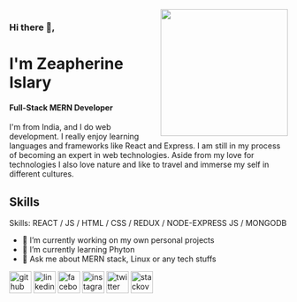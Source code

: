 <img align='right' src="https://media.giphy.com/media/M9gbBd9nbDrOTu1Mqx/giphy.gif" width="230">

### Hi there 👋, 
# I'm Zeapherine Islary
#### Full-Stack MERN Developer

I'm from India, and I do web development. I really enjoy learning languages and frameworks like React and Express. I am still in my process of becoming an expert in web technologies. Aside from my love for technologies I also love nature and like to travel and immerse my self in different cultures.

## Skills



Skills: REACT / JS / HTML / CSS / REDUX / NODE-EXPRESS JS / MONGODB

- 🔭 I’m currently working on my own personal projects 
- 🌱 I’m currently learning Phyton 
- 💬 Ask me about MERN stack, Linux or any tech stuffs 


[<img src='https://cdn.jsdelivr.net/npm/simple-icons@3.0.1/icons/github.svg' alt='github' height='40'>](https://github.com/zeapherine)  [<img src='https://cdn.jsdelivr.net/npm/simple-icons@3.0.1/icons/linkedin.svg' alt='linkedin' height='40'>](https://www.linkedin.com/in/zeapherine-islary-a8055a174/)  [<img src='https://cdn.jsdelivr.net/npm/simple-icons@3.0.1/icons/facebook.svg' alt='facebook' height='40'>](https://www.facebook.com/zeapherine.islary1)  [<img src='https://cdn.jsdelivr.net/npm/simple-icons@3.0.1/icons/instagram.svg' alt='instagram' height='40'>](https://www.instagram.com/zeapherine_/)  [<img src='https://cdn.jsdelivr.net/npm/simple-icons@3.0.1/icons/twitter.svg' alt='twitter' height='40'>](https://twitter.com/zeapherine)  [<img src='https://cdn.jsdelivr.net/npm/simple-icons@3.0.1/icons/stackoverflow.svg' alt='stackoverflow' height='40'>](https://stackoverflow.com/users/12776875/zeapherine-islary)  

